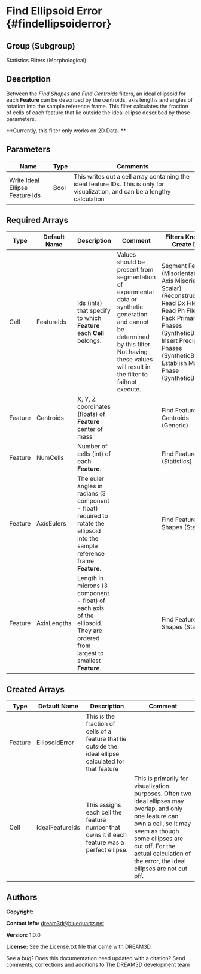 Find Ellipsoid Error {#findellipsoiderror}
======

## Group (Subgroup) ##
Statistics Filters (Morphological)

## Description ##
Between the *Find Shapes* and *Find Centroids* filters, an ideal ellipsoid for each **Feature** can be described by the centroids, axis lengths and angles of rotation into the sample reference frame. This filter calculates the fraction of cells of each feature that lie outside the ideal ellipse described by those parameters. 

**Currently, this filter only works on 2D Data. **


## Parameters ##
| Name             | Type | Comments |
|------------------|------|-----|
| Write Ideal Ellipse Feature Ids | Bool | This writes out a cell array containing the ideal feature IDs. This is only for visualization, and can be a lengthy calculation |

## Required Arrays ##

| Type | Default Name | Description | Comment | Filters Known to Create Data |
|------|--------------|-------------|---------|-----|
| Cell | FeatureIds | Ids (ints) that specify to which **Feature** each **Cell** belongs. | Values should be present from segmentation of experimental data or synthetic generation and cannot be determined by this filter. Not having these values will result in the filter to fail/not execute. | Segment Features (Misorientation, C-Axis Misorientation, Scalar) (Reconstruction), Read Dx File (IO), Read Ph File (IO), Pack Primary Phases (SyntheticBuilding), Insert Precipitate Phases (SyntheticBuilding), Establish Matrix Phase (SyntheticBuilding) |
| Feature | Centroids | X, Y, Z coordinates (floats) of **Feature** center of mass |  | Find Feature Centroids (Generic) |
| Feature | NumCells | Number of cells (int) of each **Feature**. |  | Find Feature Sizes (Statistics) | 
| Feature | AxisEulers | The euler angles in radians (3 component - float) required to rotate the ellipsoid into the sample reference frame  **Feature**. |  | Find Feature Shapes (Statistics) | 
| Feature | AxisLengths | Length in microns (3 component - float) of each axis of the ellipsoid. They are ordered from largest to smallest **Feature**. |  | Find Feature Shapes (Statistics) | 

## Created Arrays ##

| Type | Default Name | Description | Comment |
|------|--------------|-------------|---------|
| Feature | EllipsoidError | This is the fraction of cells of a feature that lie outside the ideal ellipse calculated for that feature |  |
| Cell | IdealFeatureIds | This assigns each cell the feature number that owns it if each feature was a perfect ellipse. | This is primarily for visualization purposes. Often two ideal ellipses may overlap, and only one feature can own a cell, so it may seem as though some ellipses are cut off. For the actual calculation of the error, the ideal ellipses are not cut off.  |


## Authors ##

**Copyright:** 

**Contact Info:** dream3d@bluequartz.net

**Version:** 1.0.0

**License:**  See the License.txt file that came with DREAM3D.




See a bug? Does this documentation need updated with a citation? Send comments, corrections and additions to [The DREAM3D development team](mailto:dream3d@bluequartz.net?subject=Documentation%20Correction)

